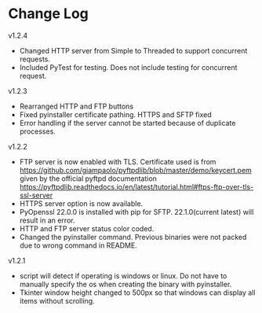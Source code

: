 # Change Log

v1.2.4
- Changed HTTP server from Simple to Threaded to support concurrent requests.
- Included PyTest for testing. Does not include testing for concurrent request.


v1.2.3
- Rearranged HTTP and FTP buttons
- Fixed pyinstaller certificate pathing. HTTPS and SFTP fixed
- Error handling if the server cannot be started because of duplicate processes.

v1.2.2
- FTP server is now enabled with TLS. Certificate used is from https://github.com/giampaolo/pyftpdlib/blob/master/demo/keycert.pem given by the official pyftpd documentation https://pyftpdlib.readthedocs.io/en/latest/tutorial.html#ftps-ftp-over-tls-ssl-server
- HTTPS server option is now available.
- PyOpenssl 22.0.0 is installed with pip for SFTP. 22.1.0(current latest) will result in an error.
- HTTP and FTP server status color coded.
- Changed the pyinstaller command. Previous binaries were not packed due to wrong command in README.

v1.2.1
- script will detect if operating is windows or linux. Do not have to manually specify the os when creating the binary with pyinstaller.
- Tkinter window height changed to 500px so that windows can display all items without scrolling.